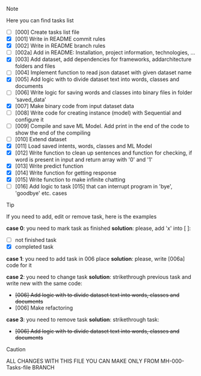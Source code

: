 > [!NOTE]
> Here you can find tasks list

- [ ] [000] Create tasks list file
- [x] [001] Write in README commit rules
- [x] [002] Write in README branch rules
- [ ] [002a] Add in README: Installation, project information, technologies, ...
- [x] [003] Add dataset, add dependencies for frameworks, addarchitecture folders and files
- [ ] [004] Implement function to read json dataset with given dataset name
- [x] [005] Add logic with to divide dataset text into words, classes and documents
- [ ] [006] Write logic for saving words and classes into binary files in folder ‘saved_data’ 
- [x] [007] Make binary code from input dataset data
- [ ] [008] Write code for creating instance (model) with Sequential and configure it
- [ ] [009] Compile and save ML Model. Add print in the end of the code to show the end of the 
compiling
- [ ] [010] Extend dataset
- [x] [011] Load saved intents, words, classes and ML Model
- [x] [012] Write function to clean up sentences and function for checking, if word is present in input and return array with '0' and '1'
- [x] [013] Write predict function
- [x] [014] Write function for getting response
- [x] [015] Write function to make infinite chatting
- [ ] [016] Add logic to task [015] that can interrupt program in 'bye', 'goodbye' etc. cases

> [!TIP]
> If you need to add, edit or remove task, here is the examples

**case 0**: you need to mark task as finished
**solution**: please, add 'x' into [ ]: 
- [ ] not finished task
- [x] completed task

**case 1**: you need to add task in 006 place
**solution**: please, write [006a] code for it

**case 2**: you need to change task
**solution**: strikethrough previous task and write new with the same code:
- ~~[006] Add logic with to divide dataset text into words, classes and documents~~
- [006] Make refactoring

**case 3**: you need to remove task
**solution**: strikethrough task:
- ~~[006] Add logic with to divide dataset text into words, classes and documents~~
> [!CAUTION]
> ALL CHANGES WITH THIS FILE YOU CAN MAKE ONLY FROM MH-000-Tasks-file BRANCH